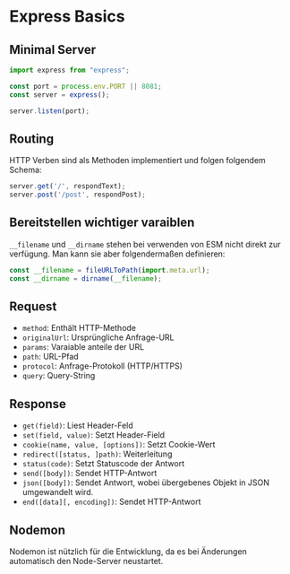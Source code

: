 # Express Basics

## Minimal Server

```js
import express from "express";

const port = process.env.PORT || 8081;
const server = express();

server.listen(port);
```

## Routing

HTTP Verben sind als Methoden implementiert und folgen folgendem Schema:

```js
server.get('/', respondText);
server.post('/post', respondPost);
```

## Bereitstellen wichtiger varaiblen

`__filename` und `__dirname` stehen bei verwenden von ESM nicht direkt zur verfügung.
Man kann sie aber folgendermaßen definieren:

```js
const __filename = fileURLToPath(import.meta.url);
const __dirname = dirname(__filename);
```

## Request

- `method`: Enthält HTTP-Methode
- `originalUrl`: Ursprüngliche Anfrage-URL
- `params`: Varaiable anteile der URL
- `path`: URL-Pfad
- `protocol`: Anfrage-Protokoll (HTTP/HTTPS)
- `query`: Query-String

## Response

- `get(field)`: Liest Header-Feld
- `set(field, value)`: Setzt Header-Field
- `cookie(name, value, [options])`: Setzt Cookie-Wert
- `redirect([status, ]path)`: Weiterleitung
- `status(code)`: Setzt Statuscode der Antwort
- `send([body])`: Sendet HTTP-Antwort
- `json([body])`: Sendet Antwort, wobei übergebenes Objekt in JSON umgewandelt wird.
- `end([data][, encoding])`: Sendet HTTP-Antwort

## Nodemon

Nodemon ist nützlich für die Entwicklung, da es bei Änderungen automatisch den Node-Server neustartet.